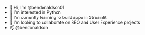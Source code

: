 - 👋 Hi, I’m @bendonaldson01
- 👀 I’m interested in Python
- 🌱 I’m currently learning to build apps in Streamlit
- 💞️ I’m looking to collaborate on SEO and User Experience projects
- 📫 @bendonaldson
